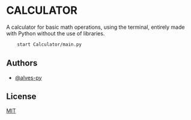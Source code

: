 <!-- <div align="center">
<img src="https://raw.githubusercontent.com/alves-py/DinoRunner/main/dino_runner/assets/Dino/DinoRun1Hammer.png" width="100%">
</div>
-->

# CALCULATOR

A calculator for basic math operations, using the terminal, entirely made with Python without the use of libraries.

```bash
    start Calculator/main.py
```

## Authors

- [@alves-py](https://github.com/alves-py)


## License

[MIT](https://choosealicense.com/licenses/mit/)